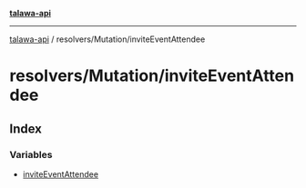 [**talawa-api**](../../../README.md)

***

[talawa-api](../../../modules.md) / resolvers/Mutation/inviteEventAttendee

# resolvers/Mutation/inviteEventAttendee

## Index

### Variables

- [inviteEventAttendee](variables/inviteEventAttendee.md)
